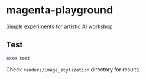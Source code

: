 magenta-playground
==================

Simple experiments for artistic AI workshop


Test
----

```sh
make test
```

Check `renders/image_stylization` directory for results.
